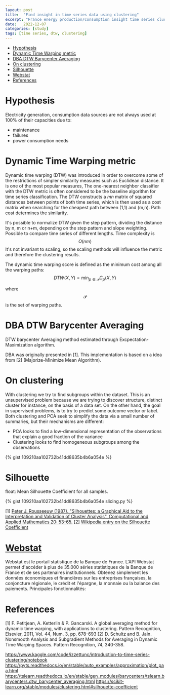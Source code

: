 ```yaml
---
layout: post
title:  "Find insight in time series data using clustering"
excerpt: "France energy production/consumption insight time series clustering"
date:   2022-12-07
categories: [study]
tags: [time series, dtw, clustering]
---
```


- [Hypothesis](#hypothesis)
- [Dynamic Time Warping metric](#dynamic-time-warping-metric)
- [DBA DTW Barycenter Averaging](#dba-dtw-barycenter-averaging)
- [On clustering](#on-clustering)
- [Silhouette](#silhouette)
- [Webstat](#webstat)
- [References](#references)

# Hypothesis
Electricity generation, consumption data sources are not always used at 100% of their capacities due to:
* maintenance
* failures
* power consumption needs

# Dynamic Time Warping metric

Dynamic time warping (DTW) was introduced in order to overcome some of the restrictions of simpler similarity measures such as Euclidean distance.
It is one of the most popular measures, The one-nearest neighbor classifier with the DTW metric is often considered to be the baseline algorithm for time series classification.
The DTW constructs a *mn* matrix of squared distances between points of both time series, which is then used as a cost matrix when searching for the cheapest path between (1,1) and (m,n). Path cost determines the similarity.

It's possible to normalize DTW given the step pattern, dividing the distance by n, m or n+m, depending on the step pattern and slope weighting.
Possible to compare time series of different lengths.
Time complexity is $$O(nm)$$
It's not invariant to scaling, so the scaling methods will influence the metric and therefore the clustering results.

The dynamic time warping score is defined as the minimum cost among all the warping paths:
$$
DTW(X,Y) = \min_{p \in \mathcal{P}} C_p(X,Y)
$$

where $$\mathcal{P}$$ is the set of warping paths.

# DBA DTW Barycenter Averaging
DTW barycenter Averaging method estimated through Excpectation-Maximization algorithm.

DBA was originally presented in [1]. This implementation is based on a idea from [2] (Majorize-Minimize Mean Algorithm).

# On clustering
With clustering we try to find subgroups within the dataset. This is an unsupervised problem because we are trying to discover structure, distinct cluster for instance, on the basis of a data set. On the other hand, the goal in supervised problems, is to try to predict some outcome vector or label.
Both clustering and PCA seek to simplify the data via a small number of summaries, but their mechanisms are different:
* PCA looks to find a low-dimensional representation of the observations that explain a good fraction of the variance
* Clustering looks to find homogeneous subgroups among the observations 

{% gist 109210aa102732b41dd8635b4b6a054e %}

# Silhouette
float: Mean Silhouette Coefficient for all samples.

{% gist 109210aa102732b41dd8635b4b6a054e slicing.py %}


[1] [Peter J. Rousseeuw (1987). "Silhouettes: a Graphical Aid to the Interpretation and Validation of Cluster Analysis". Computational and Applied Mathematics 20: 53-65.](http://www.sciencedirect.com/science/article/pii/0377042787901257)
[2] [Wikipedia entry on the Silhouette Coefficient](https://en.wikipedia.org/wiki/Silhouette_(clustering))



# [Webstat](https://api.gouv.fr/les-api/webstat)
Webstat est le portail statistique de la Banque de France. L'API Webstat permet d'accéder à plus de 35.000 séries statistiques de la Banque de France et de ses partenaires institutionnels. Obtenez simplement les données économiques et financières sur les entreprises françaises, la conjoncture régionale, le crédit et l'épargne, la monnaie ou la balance des paiements. Principales fonctionnalités:

# References
[1]	F. Petitjean, A. Ketterlin & P. Gancarski. A global averaging method for dynamic time warping, with applications to clustering. Pattern Recognition, Elsevier, 2011, Vol. 44, Num. 3, pp. 678-693
[2]	D. Schultz and B. Jain. Nonsmooth Analysis and Subgradient Methods for Averaging in Dynamic Time Warping Spaces. Pattern Recognition, 74, 340-358.

https://www.kaggle.com/code/izzettunc/introduction-to-time-series-clustering/notebook
https://pyts.readthedocs.io/en/stable/auto_examples/approximation/plot_paa.html
https://tslearn.readthedocs.io/en/stable/gen_modules/barycenters/tslearn.barycenters.dtw_barycenter_averaging.html
https://scikit-learn.org/stable/modules/clustering.html#silhouette-coefficient


